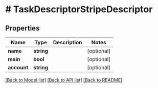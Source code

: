 # # TaskDescriptorStripeDescriptor

## Properties

Name | Type | Description | Notes
------------ | ------------- | ------------- | -------------
**name** | **string** |  | [optional]
**main** | **bool** |  | [optional]
**account** | **string** |  | [optional]

[[Back to Model list]](../../README.md#models) [[Back to API list]](../../README.md#endpoints) [[Back to README]](../../README.md)

